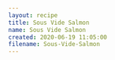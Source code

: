 ```yaml
---
layout: recipe
title: Sous Vide Salmon
name: Sous Vide Salmon
created: 2020-06-19 11:05:00
filename: Sous-Vide-Salmon
---
```

